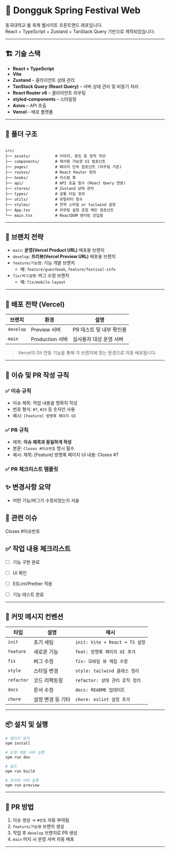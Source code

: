 # 🎉 Dongguk Spring Festival Web

동국대학교 봄 축제 웹사이트 프론트엔드 레포입니다.  
React + TypeScript + Zustand + TanStack Query 기반으로 제작되었습니다.

---

## 🏗️ 기술 스택

- **React + TypeScript**
- **Vite**
- **Zustand** – 클라이언트 상태 관리
- **TanStack Query (React Query)** – 서버 상태 관리 및 비동기 처리
- **React Router v6** – 클라이언트 라우팅
- **styled-components** – 스타일링
- **Axios** – API 호출
- **Vercel** – 배포 플랫폼

---

## 📁 폴더 구조

```

src/
├── assets/           # 이미지, 폰트 등 정적 자산
├── components/       # 재사용 가능한 UI 컴포넌트
├── pages/            # 페이지 단위 컴포넌트 (라우팅 기준)
├── routes/           # React Router 정의
├── hooks/            # 커스텀 훅
├── api/              # API 호출 함수 (React Query 연동)
├── stores/           # Zustand 상태 관리
├── types/            # 공통 타입 정의
├── utils/            # 유틸리티 함수
├── styles/           # 전역 스타일 or tailwind 설정
├── App.tsx           # 라우팅 설정 포함 메인 컴포넌트
└── main.tsx          # ReactDOM 렌더링 진입점

````

---

## 🌱 브랜치 전략

- `main`: **운영(Vercel Product URL)** 배포용 브랜치
- `develop`: **프리뷰(Vercel Preview URL)** 배포용 브랜치
- `feature/기능명`: 기능 개발 브랜치
  - 예: `feature/guestbook`, `feature/festival-info`
- `fix/버그설명`: 버그 수정 브랜치
  - 예: `fix/mobile-layout`

---

## 🚀 배포 전략 (Vercel)

| 브랜치 | 환경 | 설명 |
|--------|------|------|
| `develop` | Preview 서버 | PR 테스트 및 내부 확인용 |
| `main` | Production 서버 | 실사용자 대상 운영 서버 |

> Vercel의 Git 연동 기능을 통해 각 브랜치에 맞는 환경으로 자동 배포됩니다.

---

## 📝 이슈 및 PR 작성 규칙

### ✅ 이슈 규칙
- 이슈 제목: 작업 내용을 명확히 작성  
- 번호 형식: `#7`, `#23` 등 숫자만 사용  
- 예시: `[Feature] 방명록 페이지 UI`

### ✅ PR 규칙
- 제목: **이슈 제목과 동일하게 작성**
- 본문: `Closes #이슈번호` 명시 필수
- 예시:
  제목: [Feature] 방명록 페이지 UI
  내용: Closes #7

### ✅ PR 체크리스트 템플릿

## ✨ 변경사항 요약
- 어떤 기능/버그가 수정되었는지 서술

## 📂 관련 이슈
Closes #이슈번호

## ✅ 작업 내용 체크리스트
- [ ] 기능 구현 완료
- [ ] UI 확인
- [ ] ESLint/Prettier 적용
- [ ] 기능 테스트 완료


---

## 🔖 커밋 메시지 컨벤션

| 타입         | 설명         | 예시                           |
| ---------- | ---------- | ---------------------------- |
| `init`     | 초기 세팅      | `init: Vite + React + TS 설정` |
| `feature`     | 새로운 기능     | `feat: 방명록 페이지 UI 추가`        |
| `fix`      | 버그 수정      | `fix: 모바일 뷰 깨짐 수정`           |
| `style`    | 스타일 변경     | `style: tailwind 클래스 정리`     |
| `refactor` | 코드 리팩토링    | `refactor: 상태 관리 로직 정리`      |
| `docs`     | 문서 수정      | `docs: README 업데이트`          |
| `chore`    | 설정 변경 등 기타 | `chore: eslint 설정 추가`        |

---

## 📦 설치 및 실행

```bash
# 패키지 설치
npm install

# 로컬 개발 서버 실행
npm run dev

# 빌드
npm run build

# 프리뷰 서버 실행
npm run preview
```

---

## 🙌 PR 방법

1. 이슈 생성 → `#번호` 자동 부여됨
2. `feature/기능명` 브랜치 생성
3. 작업 후 `develop` 브랜치로 PR 생성
4. `main` 머지 시 운영 서버 자동 배포

---
